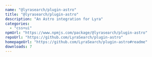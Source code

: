 ```yaml
---
name: "@lyrasearch/plugin-astro"
title: "@lyrasearch/plugin-astro"
description: "An Astro integration for Lyra"
categories:
  - "css+ui"
npmUrl: "https://www.npmjs.com/package/@lyrasearch/plugin-astro"
repoUrl: "https://github.com/LyraSearch/plugin-astro"
homepageUrl: "https://github.com/LyraSearch/plugin-astro#readme"
downloads: 7
---
```

